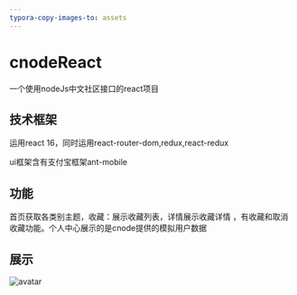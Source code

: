 ```yaml
---
typora-copy-images-to: assets
---
```


# cnodeReact
一个使用nodeJs中文社区接口的react项目

## 技术框架

运用react 16，同时运用react-router-dom,redux,react-redux

ui框架含有支付宝框架ant-mobile

## 功能

首页获取各类别主题，收藏：展示收藏列表，详情展示收藏详情 ，有收藏和取消收藏功能。个人中心展示的是cnode提供的模拟用户数据

## 展示

![avatar](https://github.com/sxy1990/cnodeReact/assets/1.png)